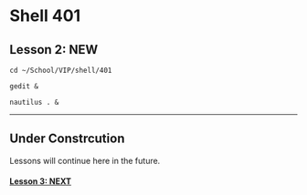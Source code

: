 # Shell 401
## Lesson 2: NEW

`cd ~/School/VIP/shell/401`

`gedit &`

`nautilus . &`

___

## Under Constrcution
Lessons will continue here in the future.

#### [Lesson 3: NEXT](https://github.com/inkVerb/vip/blob/master/401-shell/Lesson-03.md)
